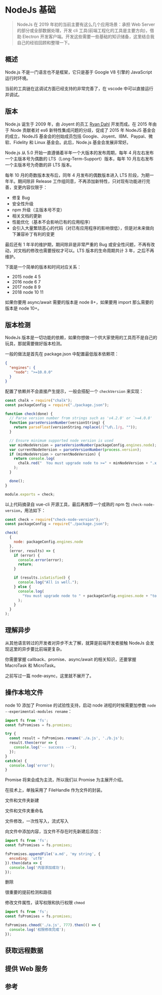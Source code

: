 # NodeJs 基础

> NodeJs 在 2019 年初的当前主要有这么几个应用场景：承担 Web Server 的部分或全部数据处理，开发 cli 工具(前端工程化的工具是主要方向)，借助 Electron 开发客户端。开发这些需要一些基础的知识储备，这里结合我自己的经验回顾和整理一下。

## 概述

Node.js 不是一门语言也不是框架，它只是基于 Google V8 引擎的 JavaScript 运行时环境。

当前的工具链在这调试方面已经支持的非常完善了，在 vscode 中可以直接运行并调试。

## 版本

Node.js 诞生于 2009 年，由 Joyent 的员工 [Ryan Dahl](https://github.com/ry) 开发而成。在 2015 年由于 Node 贡献者对 es6 新特性集成问题的分歧，促成了 2015 年 NodeJS 基金会的成立，NodeJS 基金会的创始成员包括 Google、Joyent、IBM、Paypal、微软、Fidelity 和 Linux 基金会。此后，Node.js 基金会发展非常好。

Node.js 从 5.0 开始一直遵循着半年一个大版本的发布周期，每年 4 月左右发布一个主版本号为偶数的 LTS（Long-Term-Support）版本，每年 10 月左右发布一个主版本号为奇数的非 LTS 版本。

每年 10 月的奇数版本发布后，同年 4 月发布的偶数版本进入 LTS 阶段，为期一年半。期间除非 Release 工作组同意，不再添加新特性，只对现有功能进行完善，变更内容仅限于：

- 修复 Bug
- 安全性升级
- npm 升级（主版本号不变）
- 相关文档的更新
- 性能优化（基本不会影响已有的应用程序）
- 会引入大量繁琐恶心的代码（对已有应用程序的影响很低），但是对未来做向下兼容补丁有利的变更

最后还有 1 年半的维护期，期间除非是非常严重的 Bug 或安全性问题，不再有改动，对文档的修改也需要授权才可以。LTS 版本的生命周期共计 3 年，之后不再维护。

下面是一个简单的版本和时间对应关系：

- 2015 node 4 5
- 2016 node 6 7
- 2017 node 8 9
- 2018 node 10 11

如果你要用 async/await 需要的版本是 node 8+，如果要用 import 那么需要的版本是 node 10+。

## 版本检测

NodeJs 版本是一切功能的依赖，如果你想做一个供大家使用的工具而不是自己的玩具，那就需要做好版本检测。

一般的做法是首先在 package.json 中配置最低版本依赖项：

```json
{
  "engines": {
    "node": ">=10.0.0"
  }
}
```

配置了依赖并不会直接产生提示，一般会搭配一个 `checkVersion` 来实现：

```js
const chalk = require("chalk");
const packageConfig = require("./package.json");

function check(done) {
  // Parse version number from strings such as 'v4.2.0' or `>=4.0.0'
  function parseVersionNumber(versionString) {
    return parseFloat(versionString.replace(/[^\d\.]/g, ""));
  }

  // Ensure minimum supported node version is used
  var minNodeVersion = parseVersionNumber(packageConfig.engines.node);
  var currentNodeVersion = parseVersionNumber(process.version);
  if (minNodeVersion > currentNodeVersion) {
    return console.log(
      chalk.red("  You must upgrade node to >=" + minNodeVersion + ".x to use")
    );
  }

  done();
}

module.exports = check;
```

以上代码摘录自 vue-cli 开源工具，最后再推荐一个成熟的 npm 包 `check-node-version`，用法如下：

```js
const check = require("check-node-version");
const packageConfig = require("./package.json");

check(
  {
    node: packageConfig.engines.node
  },
  (error, results) => {
    if (error) {
      console.error(error);
      return;
    }

    if (results.isSatisfied) {
      console.log("All is well.");
    } else {
      console.log(
        "You must upgrade node to " + packageConfig.engines.node + "to use"
      );
    }
  }
);
```

## 理解异步

从其他语言转过的开发者对异步不太了解，就算是前端开发者接触 NodeJs 会发现这里的异步要比前端更复杂。

你需要掌握 callback、promise、async/await 的相关知识，还要掌握 MacroTask 和 MicroTask。

之前写过一篇 node-async，这里就不展开了。

## 操作本地文件

node 10 添加了 Promise 的试验性支持，启动 node 进程的时候需要加参数 `node --experimental-modules rename`：

```js
import fs from 'fs';
const fsPromises = fs.promises;

try {
  const result = fsPromises.rename('./a.js', './b.js');
  result.then(error => {
    console.log('-- success --');
  });
}
catch(e) {
  console.log('error');
}
```

Promise 将来会成为主流，所以我们以 Promise 为主展开介绍。

在技术上，单独采用了 FileHandle 作为文件的封装。

文件和文件夹新建

文件和文件夹重命名

文件修改，一次性写入，流式写入

向文件中添加内容，当文件不存在时先新建后添加：

```js
import fs from 'fs';
const fsPromises = fs.promises;

fsPromises.appendFile('a.md', 'my string', {
  encoding: 'utf8'
}).then(data => {
  console.log('内容添加成功');
});
```

删除

很重要的提前检测和路径

修改文件属性，读写权限和执行权限 `chmod`

```js
import fs from 'fs';
const fsPromises = fs.promises;

fsPromises.chmod('./a.js', 777).then(() => {
  console.log('权限修改完成');
});
```
## 获取远程数据

## 提供 Web 服务

## 参考
